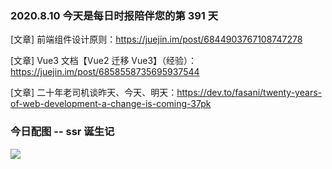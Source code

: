 ### 2020.8.10 今天是每日时报陪伴您的第 391 天

[文章] 前端组件设计原则：<https://juejin.im/post/6844903767108747278>

[文章] Vue3 文档【Vue2 迁移 Vue3】（经验）：<https://juejin.im/post/6858558735695937544>

[文章] 二十年老司机谈昨天、今天、明天：<https://dev.to/fasani/twenty-years-of-web-development-a-change-is-coming-37pk>

### 今日配图 -- ssr 诞生记

![](https://wx3.sinaimg.cn/mw690/40dfde6fly1ghkbkcgwaxj20ry1hcnpe.jpg)
